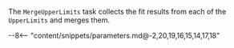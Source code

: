 The `MergeUpperLimits` task collects the fit results from each of the `UpperLimits` and merges them.

<div class="dhi_parameter_table">

--8<-- "content/snippets/parameters.md@-2,20,19,16,15,14,17,18"

</div>
